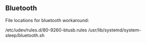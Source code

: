 ## Bluetooth
File locations for bluetooth workaround:

/etc/udev/rules.d/80-9260-btusb.rules
/usr/lib/systemd/system-sleep/bluetooth.sh

